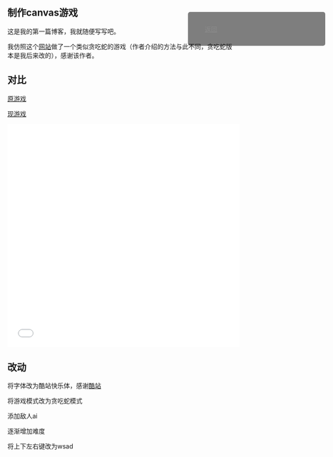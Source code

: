 ## 制作canvas游戏
这是我的第一篇博客，我就随便写写吧。
  
我仿照这个[网站](http://www.lostdecadegames.com/how-to-make-a-simple-html5-canvas-game/)做了一个类似贪吃蛇的游戏（作者介绍的方法与此不同，贪吃蛇版本是我后来改的），感谢该作者。

## 对比

[原游戏](http://www.lostdecadegames.com/demos/simple_canvas_game/)

[现游戏](/20210921/simple_canvas_game/)

<iframe frameborder="no" width="520" height="500" src="/20210921/simple_canvas_game/"></iframe>

## 改动

将字体改为酷站快乐体，感谢[酷站](https://www.zcool.com.cn/)

将游戏模式改为贪吃蛇模式

添加敌人ai

逐渐增加难度

将上下左右键改为wsad

<div id="diy_right_menu">
    <ul>
        <li style="list-style: none;"><a href="javascript:void(history.back())">返回</a></li>
    </ul>
</div>
<style>
#diy_right_menu {
                opacity: 0.5;
                position: fixed;
                right: 2%;
                top: 2%;
                width: 20em;
                margin-top: 1em;
                background-color: black;
                padding: 1em;
                border-radius: 0;
                transition: 0.6s ease-in-out;
                color: white;
                border-radius: 5px;
    overflow-y: auto;
max-height: 450px;
            }
            
            #diy_right_menu:hover {
                color: white;
                right: 2%;
                top: 2%;
                border-radius: 10px;
                opacity: 1.3;
                box-shadow: 0 10px 20px rgba(0, 0, 0, 0.5);
                transition: 0.4s ease-in-out;
            }
            
            #diy_right_menu a {
    color:white
                transition: 0.4s ease-in-out;
            }
            
            #diy_right_menu a:hover {
                transition: 0.4s ease-in-out;
            }
</style>
